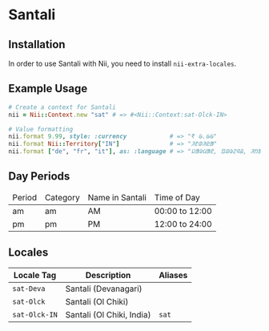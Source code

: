 <!-- This file has been generated. Source: languages/_template.md.erb -->

# Santali

## Installation

In order to use Santali with Nii, you need to install `nii-extra-locales`.

## Example Usage

``` ruby
# Create a context for Santali
nii = Nii::Context.new "sat" # => #<Nii::Context:sat-Olck-IN>

# Value formatting
nii.format 9.99, style: :currency            # => "₹ ᱙.᱙᱙"
nii.format Nii::Territory["IN"]              # => "ᱤᱱᱰᱤᱭᱟ"
nii.format ["de", "fr", "it"], as: :language # => "ᱡᱟᱨᱢᱟᱱ, ᱯᱷᱨᱮᱧᱪ, ᱤᱴᱟᱞᱤᱟᱱ"
```

## Day Periods


<table>
  <thead>
    <tr>
      <td>Period</td>
      <td>Category</td>
      <td>Name in Santali</td>
      <td>Time of Day</td>
    </tr>
  </thead>
  <tbody>
    <tr>
      <td>am</td>
      <td>am</td>
      <td>AM</td>
      <td>00:00 to 12:00</td>
    </tr>
    <tr>
      <td>pm</td>
      <td>pm</td>
      <td>PM</td>
      <td>12:00 to 24:00</td>
    </tr>
  </tbody>
</table>



## Locales

<table>
  <thead>
    <tr>
      <th>Locale Tag</th>
      <th>Description</th>
      <th>Aliases</th>
    </tr>
  </thead>
  <tbody>
    <tr>
      <td><code>sat-Deva</code></td>
      <td>Santali (Devanagari)</td>
      <td></td>
    </tr>
    <tr>
      <td><code>sat-Olck</code></td>
      <td>Santali (Ol Chiki)</td>
      <td></td>
    </tr>
    <tr>
      <td><code>sat-Olck-IN</code></td>
      <td>Santali (Ol Chiki, India)</td>
      <td><code>sat</code></td>
    </tr>
  </tbody>
</table>

